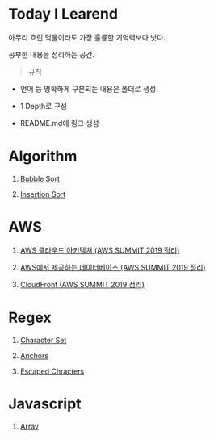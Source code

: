 # Today I Learend

아무리 흐린 먹물이라도 가장 훌륭한 기억력보다 낫다.

공부한 내용을 정리하는 공간.

> 규칙

- 언어 등 명확하게 구분되는 내용은 폴더로 생성.

- 1 Depth로 구성

- README.md에 링크 생성

# Algorithm

1. [Bubble Sort](https://github.com/jonggyun/TIL/blob/master/Algorithm/01.bubble-sort.md)

2. [Insertion Sort](https://github.com/jonggyun/TIL/blob/master/Algorithm/02.insertion-sort.md)

# AWS

1.  [AWS 클라우드 아키텍쳐 (AWS SUMMIT 2019 정리)](https://github.com/jonggyun/TIL/blob/master/aws/01.aws-architecture.md)

2) [AWS에서 제공하는 데이터베이스 (AWS SUMMIT 2019 정리)](https://github.com/jonggyun/TIL/blob/master/aws/02.database.md)

3. [CloudFront (AWS SUMMIT 2019 정리)](https://github.com/jonggyun/TIL/blob/master/aws/03.cloudfront.md)

# Regex

1. [Character Set](https://github.com/jonggyun/TIL/blob/master/Regex/01.characterSet.md)

2. [Anchors](https://github.com/jonggyun/TIL/blob/master/Regex/02.anchors.md)

3. [Escaped Chracters](https://github.com/jonggyun/TIL/blob/master/Regex/03.escape-characters.md)

# Javascript

1. [Array](/Javascript/01.Array.md)

